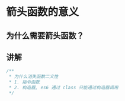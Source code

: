 # 箭头函数的意义

## 为什么需要箭头函数？

## 讲解

```ts
/**
 * 为什么消失函数二义性
 * 1. 指令函数
 * 2. 构造器, es6 通过 class 只能通过构造器调用
 */
```